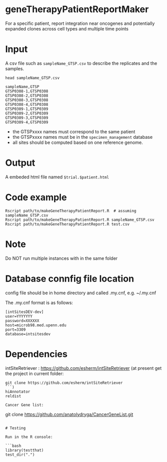 # geneTherapyPatientReportMaker
For a specific patient, report integration near oncogenes and potentially expanded clones across cell types and multiple time points
	
# Input
A csv file such as `sampleName_GTSP.csv` to describe the replicates and the samples.
```
head sampleName_GTSP.csv

sampleName,GTSP
GTSP0308-1,GTSP0308
GTSP0308-2,GTSP0308
GTSP0308-3,GTSP0308
GTSP0308-4,GTSP0308
GTSP0309-1,GTSP0309
GTSP0309-2,GTSP0309
GTSP0309-3,GTSP0309
GTSP0309-4,GTSP0309
```

* the GTSPxxxx names must correspond to the same patient
* the GTSPxxxx names must be in the `specimen_management` database
* all sites should be computed based on one reference genome.
  
# Output
A embeded html file named `$trial.$patient.html`

# Code example
```
Rscript path/to/makeGeneTherapyPatientReport.R  # assuming sampleName_GTSP.csv
Rscript path/to/makeGeneTherapyPatientReport.R sampleName_GTSP.csv
Rscript path/to/makeGeneTherapyPatientReport.R test.csv
```
	
# Note
Do NOT run multiple instances with in the same folder

# Database connfig file location

config file should be in home directory and called .my.cnf,
e.g. ~/.my.cnf

The .my.cnf format is as follows:

```
[intSitesDEV-dev]
user=YYYYYYY
password=XXXXXX
host=microb98.med.upenn.edu
port=3309
database=intsitesdev
```

# Dependencies

intSiteRetriever : https://github.com/esherm/intSiteRetriever 
(at present get the project in current folder:
```
git clone https://github.com/esherm/intSiteRetriever
```)
hiAnnotator
reldist

Cancer Gene list:

```
git clone https://github.com/anatolydryga/CancerGeneList.git
```

# Testing

Run in the R console:

```bash
library(testthat)
test_dir(".")
```
